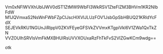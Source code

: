 Vm0xNFlWVXhUblJWV0dST1ZtMW9WbFl3WkRSV1ZteFlZM3BHVm1KR2NIbFdW
M1JQVmxaS2NsWnFWbFZpClJscHlXVlJLUzFOV1JsbGpSbHBUQ21KRldYcFdX
SEJEVkRKU1NGUnJiRlppV0ZKVFEyeGFSVkZVVmxKTgpiVkl6V1ZWa1QxTkZN
VVZOUlhSRVlsVmFkMXBHUlRsUVVXOUxaRzFhTkFvS2VIZGwKCm9wdg==

otk